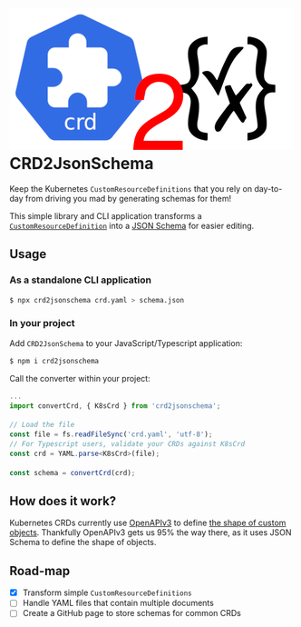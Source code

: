 # ![Logo](./dist/logo.png) CRD2JsonSchema

Keep the Kubernetes `CustomResourceDefinitions` that you rely on day-to-day from driving you mad by generating schemas for them!

This simple library and CLI application transforms a [`CustomResourceDefinition`](https://kubernetes.io/docs/concepts/extend-kubernetes/api-extension/custom-resources/) into a [JSON Schema](https://json-schema.org/) for easier editing.

## Usage

### As a standalone CLI application

```bash
$ npx crd2jsonschema crd.yaml > schema.json
```

### In your project

Add `CRD2JsonSchema` to your JavaScript/Typescript application:

```bash
$ npm i crd2jsonschema
```

Call the converter within your project:

```typescript
...
import convertCrd, { K8sCrd } from 'crd2jsonschema';

// Load the file
const file = fs.readFileSync('crd.yaml', 'utf-8');
// For Typescript users, validate your CRDs against K8sCrd
const crd = YAML.parse<K8sCrd>(file);

const schema = convertCrd(crd);
```

## How does it work?

Kubernetes CRDs currently use [OpenAPIv3](https://swagger.io/specification/) to define [the shape of custom objects](https://kubernetes.io/docs/tasks/extend-kubernetes/custom-resources/custom-resource-definitions/#create-a-customresourcedefinition).
Thankfully OpenAPIv3 gets us 95% the way there, as it uses JSON Schema to define the shape of objects.

## Road-map

-   [x] Transform simple `CustomResourceDefinitions`
-   [ ] Handle YAML files that contain multiple documents
-   [ ] Create a GitHub page to store schemas for common CRDs

